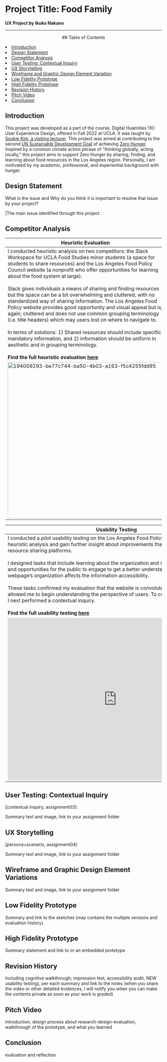 # Project Title: Food Family

**UX Project by Ikuko Nakano**

---


<div><p align="center">## Table of Contents</p></div>
<li class="active"><a href="#introduction">Introduction</a></li>
<li ><a href="#design-statement">Design Statement</a></li>
<li ><a href="#competitor-analysis">Competitor Analysis</a></li>
<li ><a href="#user-testing-contextual-inquiry">User Testing: Contextual Inquiry</a></li>
<li ><a href="#ux-storytelling">UX Storytelling</a></li>
<li ><a href="#wireframe-and-graphic-design-element-variations">Wireframe and Graphic Design Element Variation</a></li>
<li ><a href="#low-fidelity-prototype">Low Fidelity Prototype</a></li>
<li ><a href="#high-fidelity-prototype">High Fidelity Prototype</a></li>
<li ><a href="#revision-history">Revision History</a></li>
<li><a href="#pitch-video">Pitch Video</a></li>
<li><a href="#conclusion">Conclusion</a></li>

## Introduction
This project was developed as a part of the course, Digital Huamities 110: User Experience Design, offered in Fall 2022 at UCLA. It was taught by [Sookie Kim, a visiting lecturer](https://dh.ucla.edu/faculty/). This project was aimed at contributing to the second [UN Sustainable Development Goal](https://sdgs.un.org/goals) of achieving [Zero Hunger](https://sdgs.un.org/goals/goal2). Inspired by a common climate action phrase of "thinking globally, acting locally," this project aims to support Zero Hunger by sharing, finding, and learning about food resources in the Los Angeles region. Personally, I am motivated by my academic, professional, and experiential background with hunger.

## Design Statement

What is the issue and Why do you think it is important to resolve that issue by your project? 

|The main issue identified through this project 

## Competitor Analysis

|Heuristic Evaluation|
|--------------------|
|I conducted heuristic analysis on two competitors: the Slack Workspace for UCLA Food Studies minor students (a space for students to share resources) and the Los Angeles Food Policy Council website (a nonprofit who offer opportunities for learning about the food system at large).<br><br> Slack gives individuals a means of sharing and finding resources but the space can be a bit overwhelming and cluttered, with no standardized way of sharing information. The Los Angeles Food Policy website provides good opportunity and visual appeal but is, again, cluttered and does not use common grouping terminology (i.e. title headers) which may users lost on where to navigate to. <br><br> In terms of solutions: 1) Shared resources should include specific mandatory information, and 2) information should be uniform in aesthetic and in grouping terminology. <br><br> **Find the full heuristic evaluation [here](https://ikukonakano.github.io/DH110/Assignment01/)**|
|<img width="500" alt="194009293-be77c744-ba50-4b03-a163-f5c4255fdd95" src="https://user-images.githubusercontent.com/56706104/204462191-cedcea93-3e11-4628-9fab-ce241d5bcdaf.png">|


|Usability Testing|
|--------------------|
I conducted a pilot usability testing on the Los Angeles Food Policy Council to support my heuristic analysis and gain further insight about improvements that could be made on resource sharing platforms. <br><br> I designed tasks that include learning about the organization and searching for resources and opportunities for the public to engage to get a better understanding of how the webpage’s organization affects the information accessibility. <br><br> These tasks confirmed my evaluation that the website is convoluted and cumbersome. This allowed me to begin understanding the perspective of users. To continue this study of users, I next performed a contextual inquiry. <br><br> **Find the full usability testing [here](https://ikukonakano.github.io/DH110/Assignment02/)**|
|<iframe src="https://docs.google.com/forms/d/e/1FAIpQLSena5TWgOGJQpX80mi8sKzGVLoV3-ehvWqyxHmK7awQeh0ghw/viewform?embedded=true" width="700" height="520" frameborder="0" marginheight="0" marginwidth="0">Loading…</iframe>|


## User Testing: Contextual Inquiry

[contextual inquiry, assignment03]:

Summary text and image, link to your assignment folder



## UX Storytelling

[persona+scenario, assignment04]

Summary text and image, link to your assignment folder

## Wireframe and Graphic Design Element Variations

Summary text and image, link to your assignment folder

## Low Fidelity Prototype

Summary and link to the sketches (may contains the multiple versions and evaluation history)


## High Fidelity Prototype

Summary statement and link to or an embedded prototype

## Revision History

Including cognitive walkthrough; impression test, accessibility audit, NEW usability testing), per each summary and link to the notes (when you share the video or other detailed evidences, I will notify you when you can make the contents private as soon as your work is graded)

## Pitch Video

introduction, design process about research-design-evaluation, walkthrough of the prototype, and what you learned  

## Conclusion

evaluation and reflection
